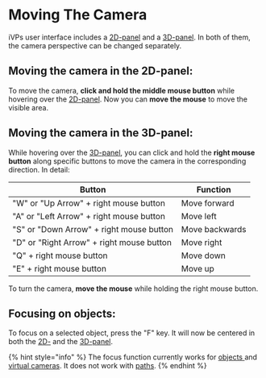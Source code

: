 # Moving The Camera

iVPs user interface includes a [2D-panel](../user-interface/the-2d-panel.md) and a [3D-panel](../user-interface/the-3d-panel.md). In both of them, the camera perspective can be changed separately.

## Moving the camera in the 2D-panel:

To move the camera, **click and hold the middle mouse button** while hovering over the [2D-panel](../user-interface/the-2d-panel.md). Now you can **move the mouse** to move the visible area.

## Moving the camera in the 3D-panel:

While hovering over the [3D-panel](../user-interface/the-3d-panel.md), you can click and hold the **right mouse button** along specific buttons to move the camera in the corresponding direction. In detail:

| Button                                    | Function       |
| ----------------------------------------- | -------------- |
| "W" or "Up Arrow" + right mouse button    | Move forward   |
| "A" or "Left Arrow" + right mouse button  | Move left      |
| "S" or "Down Arrow" + right mouse button  | Move backwards |
| "D" or "Right Arrow" + right mouse button | Move right     |
| "Q" + right mouse button                  | Move down      |
| "E" + right mouse button                  | Move up        |

To turn the camera, **move the mouse** while holding the right mouse button.

## Focusing on objects:

To focus on a selected object, press the "F" key. It will now be centered in both the [2D-](../user-interface/the-2d-panel.md) and the [3D-panel](../user-interface/the-3d-panel.md).

{% hint style="info" %}
The focus function currently works for [objects ](../machines/)and [virtual cameras](../advanced-tools/virtual-cameras.md). It does not work with [paths](../advanced-tools/path-tool.md).
{% endhint %}
